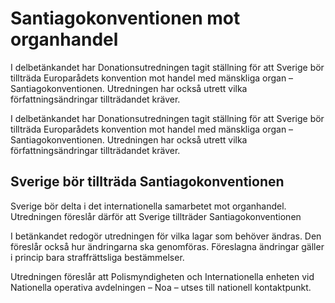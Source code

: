 # Santiagokonventionen mot organhandel

I delbetänkandet har Donationsutredningen tagit ställning för att Sverige bör tillträda Europarådets konvention mot handel med mänskliga organ – Santiagokonventionen. Utredningen har också utrett vilka författningsändringar tillträdandet kräver.

I delbetänkandet har Donationsutredningen tagit ställning för att Sverige bör tillträda Europarådets konvention mot handel med mänskliga organ – Santiagokonventionen. Utredningen har också utrett vilka författningsändringar tillträdandet kräver.

## Sverige bör tillträda Santiagokonventionen

Sverige bör delta i det internationella samarbetet mot organhandel. Utredningen föreslår därför att Sverige tillträder Santiagokonventionen

I betänkandet redogör utredningen för vilka lagar som behöver ändras. Den föreslår också hur ändringarna ska genomföras. Föreslagna ändringar gäller i princip bara straffrättsliga bestämmelser.

Utredningen föreslår att Polismyndigheten och Internationella enheten vid Nationella operativa avdelningen – Noa – utses till nationell kontaktpunkt.
